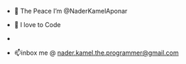 - 👋 The Peace I’m @NaderKamelAponar
- 👀 I love to Code

- <!--- 💞️ I’m looking to collaborate on ... --->
- 📫inbox me @ nader.kamel.the.programmer@gmail.com

<!---
naderkamelaponar/naderkamelaponar is a ✨ special ✨ repository because its `README.md` (this file) appears on your GitHub profile.
You can click the Preview link to take a look at your changes.
--->

